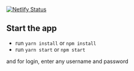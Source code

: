 [![Netlify Status](https://api.netlify.com/api/v1/badges/f9da1f19-326d-4f4d-bb9f-fe46650ee18b/deploy-status)](https://app.netlify.com/sites/shop-app-test-react/deploys)

## Start the app

- run `yarn install` or `npm install`
- run `yarn start` or `npm start`

and for login, enter any username and password
